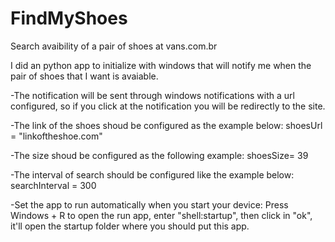 # FindMyShoes
 Search avaibility of a pair of shoes at vans.com.br

I did an python app to initialize with windows that will notify me when the pair of shoes that I want is avaiable.

-The notification will be sent through windows notifications with a url configured, so if you click at the notification you will be redirectly to the site.

-The link of the shoes shoud be configured as the example below:
shoesUrl = "linkoftheshoe.com"

-The size shoud be configured as the following example:
shoesSize= 39

-The interval of search should be configured like the example below:
searchInterval = 300

-Set the app to run automatically when you start your device:
Press Windows + R to open the run app, enter "shell:startup", then click in "ok", it'll open the startup folder where you should put this app.
